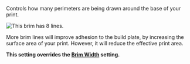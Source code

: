Controls how many perimeters are being drawn around the base of your print.

![This brim has 8 lines.](images/brim_width.svg)

More brim lines will improve adhesion to the build plate, by increasing the surface area of your print. However, it will reduce the effective print area.

**This setting overrides the [Brim Width](brim_width.md) setting.**